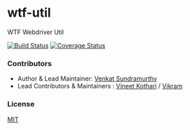 wtf-util
========

WTF Webdriver Util


[![Build Status](https://travis-ci.org/web-auto/wtf-util.svg?branch=master)](https://travis-ci.org/web-auto/wtf-util)
[![Coverage Status](https://coveralls.io/repos/web-auto/wtf-util/badge.png)](https://coveralls.io/r/web-auto/wtf-util)

### Contributors

 * Author & Lead Maintainer: [Venkat Sundramurthy](https://github.com/vsundramurthy)
 * Lead Contributors & Maintainers : [Vineet Kothari](https://github.com/geekdevil) / [Vikram](https://github.com/vikram1711)

### License

  [MIT](LICENSE)

